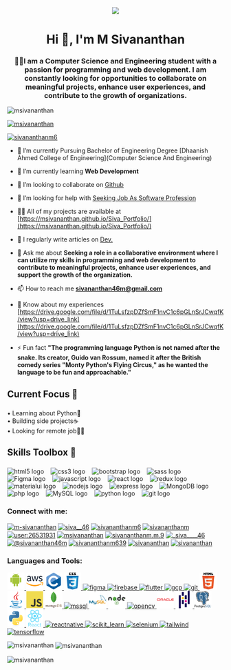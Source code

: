 <div id="header" align="center">
  <img src="https://media.giphy.com/media/M9gbBd9nbDrOTu1Mqx/giphy.gif" width="100"/>
</div>
<h1 align="center">Hi 👋, I'm M Sivananthan</h1>
<h3 align="center">👨‍💻I am a Computer Science and Engineering student with a passion for programming and web development. I am constantly looking for opportunities to collaborate on meaningful projects, enhance user experiences, and contribute to the growth of organizations.</h3>

<p align="left"> <img src="https://komarev.com/ghpvc/?username=msivananthan&label=Profile%20views&color=0e75b6&style=flat" alt="msivananthan" /> </p>

<p align="left"> <a href="https://github.com/ryo-ma/github-profile-trophy"><img src="https://github-profile-trophy.vercel.app/?username=msivananthan" alt="msivananthan" /></a> </p>

<p align="left"> <a href="https://twitter.com/sivananthanm6" target="blank"><img src="https://img.shields.io/twitter/follow/sivananthanm6?logo=twitter&style=for-the-badge" alt="sivananthanm6" /></a> </p>

- 🔭 I’m currently Pursuing Bachelor of Engineering Degree [Dhaanish Ahmed College of Engineering](Computer Science And Engineering)

- 🌱 I’m currently learning **Web Development**

- 👯 I’m looking to collaborate on [Github](https://msivananthan.github.io/Siva_Portfolio/)

- 🤝 I’m looking for help with [Seeking Job As Software Profession](https://msivananthan.github.io/Siva_Portfolio/)

- 👨‍💻 All of my projects are available at [https://msivananthan.github.io/Siva_Portfolio/](https://msivananthan.github.io/Siva_Portfolio/)

- 📝 I regularly write articles on [Dev.](Dev.)

- 💬 Ask me about **Seeking a role in a collaborative environment where I can utilize my skills in programming and web development to contribute to meaningful projects, enhance user experiences, and support the growth of the organization.**

- 📫 How to reach me **sivananthan46m@gmail.com**

- 📄 Know about my experiences [https://drive.google.com/file/d/1TuLsfzpDZfSmF1nvC1c6pGLnSrJCwqfK/view?usp=drive_link](https://drive.google.com/file/d/1TuLsfzpDZfSmF1nvC1c6pGLnSrJCwqfK/view?usp=drive_link)

- ⚡ Fun fact **"The programming language Python is not named after the snake. Its creator, Guido van Rossum, named it after the British comedy series "Monty Python's Flying Circus," as he wanted the language to be fun and approachable."**


<h2 align="left">Current Focus 📖</h2>

###

<p align="left">• Learning about Python🐍<br>• Building side projects☕<br>• Looking for remote job👨‍💻</p>

###
<h2 align="left">Skills Toolbox 🔨</h2>

###

<div align="left">
  <img src="https://cdn.jsdelivr.net/gh/devicons/devicon/icons/html5/html5-original.svg" height="36" alt="html5 logo"  />
  <img width="8" />
  <img src="https://cdn.jsdelivr.net/gh/devicons/devicon/icons/css3/css3-original.svg" height="36" alt="css3 logo"  />
  <img width="8" />
  <img src="https://skillicons.dev/icons?i=bootstrap" height="36" alt="bootstrap logo"  />
  <img width="8" />
  <img src="https://skillicons.dev/icons?i=sass" height="36" alt="sass logo"  />
  <img width="8" />
  <img src="https://skillicons.dev/icons?i=figma" height="36" alt="Figma logo"  />
  <img width="8" />
  <img src="https://skillicons.dev/icons?i=js" height="36" alt="javascript logo"  />
  <img width="8" />
  <img src="https://skillicons.dev/icons?i=react" height="36" alt="react logo"  />
  <img width="8" />
  <img src="https://skillicons.dev/icons?i=redux" height="36" alt="redux logo"  />
  <img width="8" />
  <img src="https://skillicons.dev/icons?i=materialui" height="36" alt="materialui logo"  />
  <img width="8" />
  <img src="https://skillicons.dev/icons?i=nodejs" height="36" alt="nodejs logo"  />
  <img width="8" />
  <img src="https://skillicons.dev/icons?i=express" height="36" alt="express logo"  />
  <img width="8" />
  <img src="https://skillicons.dev/icons?i=mongodb" height="36" alt="MongoDB logo"  />
  <img width="8" />
  <img src="https://skillicons.dev/icons?i=php" height="36" alt="php logo"  />
  <img width="8" />
  <img src="https://skillicons.dev/icons?i=mysql" height="36" alt="MySQL logo"  />
  <img width="8" />
  <img src="https://skillicons.dev/icons?i=py" height="36" alt="python logo"  />
  <img width="8" />
  <img src="https://skillicons.dev/icons?i=git" height="36" alt="git logo"  />
</div>


<h3 align="left">Connect with me:</h3>
<p align="left">
<a href="https://codepen.io/m-sivananthan" target="blank"><img align="center" src="https://raw.githubusercontent.com/rahuldkjain/github-profile-readme-generator/master/src/images/icons/Social/codepen.svg" alt="m-sivananthan" height="30" width="40" /></a>
<a href="https://dev.to/siva__46" target="blank"><img align="center" src="https://raw.githubusercontent.com/rahuldkjain/github-profile-readme-generator/master/src/images/icons/Social/devto.svg" alt="siva__46" height="30" width="40" /></a>
<a href="https://twitter.com/sivananthanm6" target="blank"><img align="center" src="https://raw.githubusercontent.com/rahuldkjain/github-profile-readme-generator/master/src/images/icons/Social/twitter.svg" alt="sivananthanm6" height="30" width="40" /></a>
<a href="https://linkedin.com/in/sivananthanm" target="blank"><img align="center" src="https://raw.githubusercontent.com/rahuldkjain/github-profile-readme-generator/master/src/images/icons/Social/linked-in-alt.svg" alt="sivananthanm" height="30" width="40" /></a>
<a href="https://stackoverflow.com/users/user:26531931" target="blank"><img align="center" src="https://raw.githubusercontent.com/rahuldkjain/github-profile-readme-generator/master/src/images/icons/Social/stack-overflow.svg" alt="user:26531931" height="30" width="40" /></a>
<a href="https://kaggle.com/msivananthan" target="blank"><img align="center" src="https://raw.githubusercontent.com/rahuldkjain/github-profile-readme-generator/master/src/images/icons/Social/kaggle.svg" alt="msivananthan" height="30" width="40" /></a>
<a href="https://fb.com/sivananthanm.m.9" target="blank"><img align="center" src="https://raw.githubusercontent.com/rahuldkjain/github-profile-readme-generator/master/src/images/icons/Social/facebook.svg" alt="sivananthanm.m.9" height="30" width="40" /></a>
<a href="https://instagram.com/_siva____46" target="blank"><img align="center" src="https://raw.githubusercontent.com/rahuldkjain/github-profile-readme-generator/master/src/images/icons/Social/instagram.svg" alt="_siva____46" height="30" width="40" /></a>
<a href="https://medium.com/@sivananthan46m" target="blank"><img align="center" src="https://raw.githubusercontent.com/rahuldkjain/github-profile-readme-generator/master/src/images/icons/Social/medium.svg" alt="@sivananthan46m" height="30" width="40" /></a>
<a href="https://www.youtube.com/c/sivananthanm639" target="blank"><img align="center" src="https://raw.githubusercontent.com/rahuldkjain/github-profile-readme-generator/master/src/images/icons/Social/youtube.svg" alt="sivananthanm639" height="30" width="40" /></a>
<a href="https://www.hackerrank.com/sivananthan" target="blank"><img align="center" src="https://raw.githubusercontent.com/rahuldkjain/github-profile-readme-generator/master/src/images/icons/Social/hackerrank.svg" alt="sivananthan" height="30" width="40" /></a>
<a href="https://www.leetcode.com/sivananthan" target="blank"><img align="center" src="https://raw.githubusercontent.com/rahuldkjain/github-profile-readme-generator/master/src/images/icons/Social/leet-code.svg" alt="sivananthan" height="30" width="40" /></a>
</p>

<h3 align="left">Languages and Tools:</h3>
<p align="left"> <a href="https://developer.android.com" target="_blank" rel="noreferrer"> <img src="https://raw.githubusercontent.com/devicons/devicon/master/icons/android/android-original-wordmark.svg" alt="android" width="40" height="40"/> </a> <a href="https://aws.amazon.com" target="_blank" rel="noreferrer"> <img src="https://raw.githubusercontent.com/devicons/devicon/master/icons/amazonwebservices/amazonwebservices-original-wordmark.svg" alt="aws" width="40" height="40"/> </a> <a href="https://www.cprogramming.com/" target="_blank" rel="noreferrer"> <img src="https://raw.githubusercontent.com/devicons/devicon/master/icons/c/c-original.svg" alt="c" width="40" height="40"/> </a> <a href="https://www.w3schools.com/css/" target="_blank" rel="noreferrer"> <img src="https://raw.githubusercontent.com/devicons/devicon/master/icons/css3/css3-original-wordmark.svg" alt="css3" width="40" height="40"/> </a> <a href="https://www.figma.com/" target="_blank" rel="noreferrer"> <img src="https://www.vectorlogo.zone/logos/figma/figma-icon.svg" alt="figma" width="40" height="40"/> </a> <a href="https://firebase.google.com/" target="_blank" rel="noreferrer"> <img src="https://www.vectorlogo.zone/logos/firebase/firebase-icon.svg" alt="firebase" width="40" height="40"/> </a> <a href="https://flutter.dev" target="_blank" rel="noreferrer"> <img src="https://www.vectorlogo.zone/logos/flutterio/flutterio-icon.svg" alt="flutter" width="40" height="40"/> </a> <a href="https://cloud.google.com" target="_blank" rel="noreferrer"> <img src="https://www.vectorlogo.zone/logos/google_cloud/google_cloud-icon.svg" alt="gcp" width="40" height="40"/> </a> <a href="https://git-scm.com/" target="_blank" rel="noreferrer"> <img src="https://www.vectorlogo.zone/logos/git-scm/git-scm-icon.svg" alt="git" width="40" height="40"/> </a> <a href="https://www.w3.org/html/" target="_blank" rel="noreferrer"> <img src="https://raw.githubusercontent.com/devicons/devicon/master/icons/html5/html5-original-wordmark.svg" alt="html5" width="40" height="40"/> </a> <a href="https://www.java.com" target="_blank" rel="noreferrer"> <img src="https://raw.githubusercontent.com/devicons/devicon/master/icons/java/java-original.svg" alt="java" width="40" height="40"/> </a> <a href="https://developer.mozilla.org/en-US/docs/Web/JavaScript" target="_blank" rel="noreferrer"> <img src="https://raw.githubusercontent.com/devicons/devicon/master/icons/javascript/javascript-original.svg" alt="javascript" width="40" height="40"/> </a> <a href="https://www.mongodb.com/" target="_blank" rel="noreferrer"> <img src="https://raw.githubusercontent.com/devicons/devicon/master/icons/mongodb/mongodb-original-wordmark.svg" alt="mongodb" width="40" height="40"/> </a> <a href="https://www.microsoft.com/en-us/sql-server" target="_blank" rel="noreferrer"> <img src="https://www.svgrepo.com/show/303229/microsoft-sql-server-logo.svg" alt="mssql" width="40" height="40"/> </a> <a href="https://www.mysql.com/" target="_blank" rel="noreferrer"> <img src="https://raw.githubusercontent.com/devicons/devicon/master/icons/mysql/mysql-original-wordmark.svg" alt="mysql" width="40" height="40"/> </a> <a href="https://nodejs.org" target="_blank" rel="noreferrer"> <img src="https://raw.githubusercontent.com/devicons/devicon/master/icons/nodejs/nodejs-original-wordmark.svg" alt="nodejs" width="40" height="40"/> </a> <a href="https://opencv.org/" target="_blank" rel="noreferrer"> <img src="https://www.vectorlogo.zone/logos/opencv/opencv-icon.svg" alt="opencv" width="40" height="40"/> </a> <a href="https://www.oracle.com/" target="_blank" rel="noreferrer"> <img src="https://raw.githubusercontent.com/devicons/devicon/master/icons/oracle/oracle-original.svg" alt="oracle" width="40" height="40"/> </a> <a href="https://pandas.pydata.org/" target="_blank" rel="noreferrer"> <img src="https://raw.githubusercontent.com/devicons/devicon/2ae2a900d2f041da66e950e4d48052658d850630/icons/pandas/pandas-original.svg" alt="pandas" width="40" height="40"/> </a> <a href="https://www.postgresql.org" target="_blank" rel="noreferrer"> <img src="https://raw.githubusercontent.com/devicons/devicon/master/icons/postgresql/postgresql-original-wordmark.svg" alt="postgresql" width="40" height="40"/> </a> <a href="https://www.python.org" target="_blank" rel="noreferrer"> <img src="https://raw.githubusercontent.com/devicons/devicon/master/icons/python/python-original.svg" alt="python" width="40" height="40"/> </a> <a href="https://reactjs.org/" target="_blank" rel="noreferrer"> <img src="https://raw.githubusercontent.com/devicons/devicon/master/icons/react/react-original-wordmark.svg" alt="react" width="40" height="40"/> </a> <a href="https://reactnative.dev/" target="_blank" rel="noreferrer"> <img src="https://reactnative.dev/img/header_logo.svg" alt="reactnative" width="40" height="40"/> </a> <a href="https://scikit-learn.org/" target="_blank" rel="noreferrer"> <img src="https://upload.wikimedia.org/wikipedia/commons/0/05/Scikit_learn_logo_small.svg" alt="scikit_learn" width="40" height="40"/> </a> <a href="https://www.selenium.dev" target="_blank" rel="noreferrer"> <img src="https://raw.githubusercontent.com/detain/svg-logos/780f25886640cef088af994181646db2f6b1a3f8/svg/selenium-logo.svg" alt="selenium" width="40" height="40"/> </a> <a href="https://tailwindcss.com/" target="_blank" rel="noreferrer"> <img src="https://www.vectorlogo.zone/logos/tailwindcss/tailwindcss-icon.svg" alt="tailwind" width="40" height="40"/> </a> <a href="https://www.tensorflow.org" target="_blank" rel="noreferrer"> <img src="https://www.vectorlogo.zone/logos/tensorflow/tensorflow-icon.svg" alt="tensorflow" width="40" height="40"/> </a> </p>

<p><img align="left" src="https://github-readme-stats.vercel.app/api/top-langs?username=msivananthan&show_icons=true&locale=en&layout=compact" alt="msivananthan" /></p>

<p>&nbsp;<img align="center" src="https://github-readme-stats.vercel.app/api?username=msivananthan&show_icons=true&locale=en" alt="msivananthan" /></p>

<p><img align="center" src="https://github-readme-streak-stats.herokuapp.com/?user=msivananthan&" alt="msivananthan" /></p>
